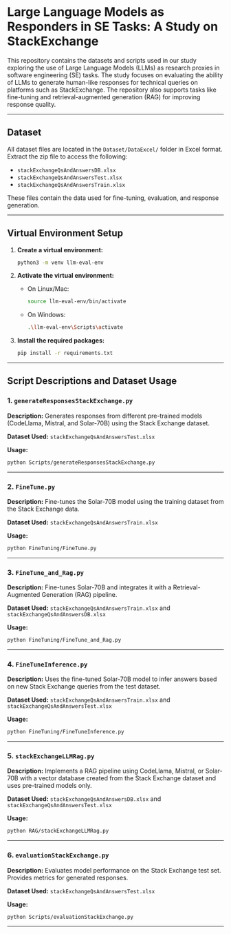 # Large Language Models as Responders in SE Tasks: A Study on StackExchange

This repository contains the datasets and scripts used in our study exploring the use of Large Language Models (LLMs) as research proxies in software engineering (SE) tasks. The study focuses on evaluating the ability of LLMs to generate human-like responses for technical queries on platforms such as StackExchange. The repository also supports tasks like fine-tuning and retrieval-augmented generation (RAG) for improving response quality.

---

## Dataset

All dataset files are located in the `Dataset/DataExcel/` folder in Excel format. Extract the zip file to access the following:

- `stackExchangeQsAndAnswersDB.xlsx`
- `stackExchangeQsAndAnswersTest.xlsx`
- `stackExchangeQsAndAnswersTrain.xlsx`

These files contain the data used for fine-tuning, evaluation, and response generation.

---

## Virtual Environment Setup

1. **Create a virtual environment:**

   ```bash
   python3 -m venv llm-eval-env
   ```

2. **Activate the virtual environment:**

   - On Linux/Mac:
     ```bash
     source llm-eval-env/bin/activate
     ```
   - On Windows:
     ```bash
     .\llm-eval-env\Scripts\activate
     ```

3. **Install the required packages:**

   ```bash
   pip install -r requirements.txt
   ```

---
## Script Descriptions and Dataset Usage

### 1. `generateResponsesStackExchange.py`

**Description:**
Generates responses from different pre-trained models (CodeLlama, Mistral, and Solar-70B) using the Stack Exchange dataset.

**Dataset Used:** `stackExchangeQsAndAnswersTest.xlsx`

**Usage:**
```bash
python Scripts/generateResponsesStackExchange.py
```

---

### 2. `FineTune.py`

**Description:**
Fine-tunes the Solar-70B model using the training dataset from the Stack Exchange data.

**Dataset Used:** `stackExchangeQsAndAnswersTrain.xlsx`

**Usage:**
```bash
python FineTuning/FineTune.py
```

---

### 3. `FineTune_and_Rag.py`

**Description:**
Fine-tunes Solar-70B and integrates it with a Retrieval-Augmented Generation (RAG) pipeline.

**Dataset Used:** `stackExchangeQsAndAnswersTrain.xlsx` and `stackExchangeQsAndAnswersDB.xlsx`

**Usage:**
```bash
python FineTuning/FineTune_and_Rag.py
```

---

### 4. `FineTuneInference.py`

**Description:**
Uses the fine-tuned Solar-70B model to infer answers based on new Stack Exchange queries from the test dataset.

**Dataset Used:** `stackExchangeQsAndAnswersTrain.xlsx` and `stackExchangeQsAndAnswersTest.xlsx`

**Usage:**
```bash
python FineTuning/FineTuneInference.py
```

---

### 5. `stackExchangeLLMRag.py`

**Description:**
Implements a RAG pipeline using CodeLlama, Mistral, or Solar-70B with a vector database created from the Stack Exchange dataset and uses pre-trained models only.

**Dataset Used:** `stackExchangeQsAndAnswersDB.xlsx` and `stackExchangeQsAndAnswersTest.xlsx`

**Usage:**
```bash
python RAG/stackExchangeLLMRag.py
```

---

### 6. `evaluationStackExchange.py`

**Description:**
Evaluates model performance on the Stack Exchange test set. Provides metrics for generated responses.

**Dataset Used:** `stackExchangeQsAndAnswersTest.xlsx`

**Usage:**
```bash
python Scripts/evaluationStackExchange.py
```

---
